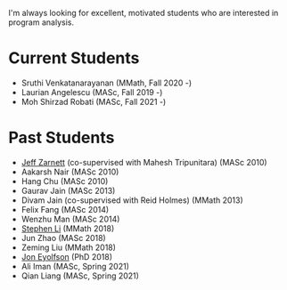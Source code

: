 I'm always looking for excellent, motivated students who are interested in program analysis.

# Current Students

* Sruthi Venkatanarayanan (MMath, Fall 2020 -)
* Laurian Angelescu (MASc, Fall 2019 -)
* Moh Shirzad Robati (MASc, Fall 2021 -)

# Past Students

* <a href="https://uwaterloo.ca/electrical-computer-engineering/about/people/jzarnett">Jeff Zarnett</a> (co-supervised with Mahesh Tripunitara) (MASc 2010)
* Aakarsh Nair (MASc 2010)
* Hang Chu (MASc 2010)
* Gaurav Jain (MASc 2013)
* Divam Jain (co-supervised with Reid Holmes) (MMath 2013)
* Felix Fang (MASc 2014)
* Wenzhu Man (MASc 2014)
* <a href="https://www.stephenli.ca">Stephen Li</a> (MMath 2018)
* Jun Zhao (MASc 2018)
* Zeming Liu (MMath 2018)
* <a href="https://eyl.io">Jon Eyolfson</a> (PhD 2018)
* Ali Iman (MASc, Spring 2021)
* Qian Liang (MASc, Spring 2021)

